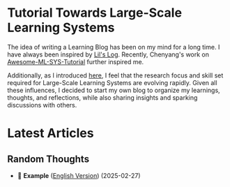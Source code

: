 # Tutorial Towards Large-Scale Learning Systems 

 The idea of writing a Learning Blog has been on my mind for a long time. I have always been inspired by [Lil's Log](https://lilianweng.github.io/). Recently, Chenyang's work on [Awesome-ML-SYS-Tutorial](https://github.com/zhaochenyang20/Awesome-ML-SYS-Tutorial?tab=readme-ov-file) further inspired me. 

 Additionally, as I introduced [here](docs/Tutorial/motivation-en.md), I feel that the research focus and skill set required for Large-Scale Learning Systems are evolving rapidly. Given all these influences, I decided to start my own blog to organize my learnings, thoughts, and reflections, while also sharing insights and sparking discussions with others. 

# Latest Articles


## Random Thoughts
- 📌 **Example** ([English Version](docs/Tutorial/Posts/Example-en.md)) (2025-02-27)